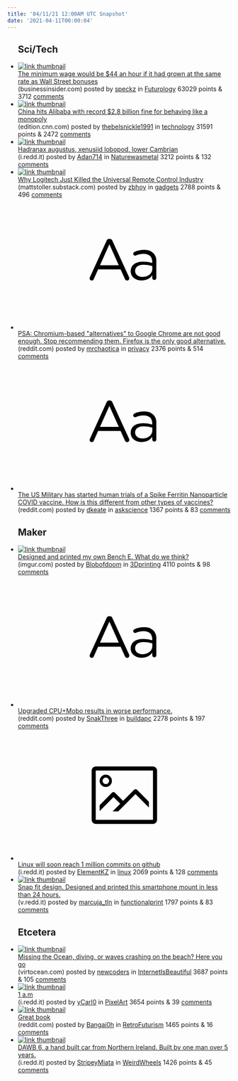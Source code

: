 ```yaml
---
title: '04/11/21 12:00AM UTC Snapshot'
date: '2021-04-11T00:00:04'
---
```

<ul>
<h2>Sci/Tech</h2>

<li><a href='https://www.businessinsider.com/minimum-wage-would-be-44-per-hour-if-it-grew-at-wall-street-bonus-rate-2021-3'><img src='https://b.thumbs.redditmedia.com/8qjQZBrj8vt70-Ewaeq6VKfqJkV9Qj4cONLZecDRkOM.jpg' alt='link thumbnail'></a><div><div class='linkTitle'><a href='https://www.businessinsider.com/minimum-wage-would-be-44-per-hour-if-it-grew-at-wall-street-bonus-rate-2021-3'>The minimum wage would be $44 an hour if it had grown at the same rate as Wall Street bonuses</a></div>(businessinsider.com) posted by <a href='https://www.reddit.com/user/speckz'>speckz</a> in <a href='https://www.reddit.com/r/Futurology'>Futurology</a> 63029 points & 3712 <a href='https://www.reddit.com/r/Futurology/comments/mo649d/the_minimum_wage_would_be_44_an_hour_if_it_had/'>comments</a></div></li>

<li><a href='https://edition.cnn.com/2021/04/10/tech/alibaba-china-record-fine/index.html'><img src='https://b.thumbs.redditmedia.com/5iwaNrR7xi91zUlLVDFqNsq96XDRgI1H9OVDxTvdzQQ.jpg' alt='link thumbnail'></a><div><div class='linkTitle'><a href='https://edition.cnn.com/2021/04/10/tech/alibaba-china-record-fine/index.html'>China hits Alibaba with record $2.8 billion fine for behaving like a monopoly</a></div>(edition.cnn.com) posted by <a href='https://www.reddit.com/user/thebelsnickle1991'>thebelsnickle1991</a> in <a href='https://www.reddit.com/r/technology'>technology</a> 31591 points & 2472 <a href='https://www.reddit.com/r/technology/comments/mo5cxw/china_hits_alibaba_with_record_28_billion_fine/'>comments</a></div></li>

<li><a href='https://i.redd.it/uzgv5lmokbs61.jpg'><img src='https://b.thumbs.redditmedia.com/VDYQUkXQhOhIQfLcnFFIntSW9u8MwaYkojbk53m5bME.jpg' alt='link thumbnail'></a><div><div class='linkTitle'><a href='https://i.redd.it/uzgv5lmokbs61.jpg'>Hadranax augustus, xenusiid lobopod, lower Cambrian</a></div>(i.redd.it) posted by <a href='https://www.reddit.com/user/Adan714'>Adan714</a> in <a href='https://www.reddit.com/r/Naturewasmetal'>Naturewasmetal</a> 3212 points & 132 <a href='https://www.reddit.com/r/Naturewasmetal/comments/mo1ycm/hadranax_augustus_xenusiid_lobopod_lower_cambrian/'>comments</a></div></li>

<li><a href='https://mattstoller.substack.com/p/why-logitech-just-killed-the-universal?r=21uuj&amp;utm_campaign=post&amp;utm_medium=web&amp;utm_source=copy'><img src='https://a.thumbs.redditmedia.com/IYT4E6HO6_6-fJwQHUuRmoZ_4xi78Gif1fi71f7lZp4.jpg' alt='link thumbnail'></a><div><div class='linkTitle'><a href='https://mattstoller.substack.com/p/why-logitech-just-killed-the-universal?r=21uuj&amp;utm_campaign=post&amp;utm_medium=web&amp;utm_source=copy'>Why Logitech Just Killed the Universal Remote Control Industry</a></div>(mattstoller.substack.com) posted by <a href='https://www.reddit.com/user/zbhoy'>zbhoy</a> in <a href='https://www.reddit.com/r/gadgets'>gadgets</a> 2788 points & 496 <a href='https://www.reddit.com/r/gadgets/comments/mo7rxd/why_logitech_just_killed_the_universal_remote/'>comments</a></div></li>

<li><a href='https://www.reddit.com/r/privacy/comments/mo4o1j/psa_chromiumbased_alternatives_to_google_chrome/'><svg version='1.1' viewBox='-34 -12 104 64' preserveAspectRatio='xMidYMid slice' xmlns='http://www.w3.org/2000/svg' xmlns:xlink='http://www.w3.org/1999/xlink'>
    <title>text link thumbnail</title>
    <path d='M12.19,8.84a1.45,1.45,0,0,0-1.4-1h-.12a1.46,1.46,0,0,0-1.42,1L1.14,26.56a1.29,1.29,0,0,0-.14.59,1,1,0,0,0,1,1,1.12,1.12,0,0,0,1.08-.77l2.08-4.65h11l2.08,4.59a1.24,1.24,0,0,0,1.12.83,1.08,1.08,0,0,0,1.08-1.08,1.64,1.64,0,0,0-.14-.57ZM6.08,20.71l4.59-10.22,4.6,10.22Z'>
    </path>
    <path d='M32.24,14.78A6.35,6.35,0,0,0,27.6,13.2a11.36,11.36,0,0,0-4.7,1,1,1,0,0,0-.58.89,1,1,0,0,0,.94.92,1.23,1.23,0,0,0,.39-.08,8.87,8.87,0,0,1,3.72-.81c2.7,0,4.28,1.33,4.28,3.92v.5a15.29,15.29,0,0,0-4.42-.61c-3.64,0-6.14,1.61-6.14,4.64v.05c0,2.95,2.7,4.48,5.37,4.48a6.29,6.29,0,0,0,5.19-2.48V26.9a1,1,0,0,0,1,1,1,1,0,0,0,1-1.06V19A5.71,5.71,0,0,0,32.24,14.78Zm-.56,7.7c0,2.28-2.17,3.89-4.81,3.89-1.94,0-3.61-1.06-3.61-2.86v-.06c0-1.8,1.5-3,4.2-3a15.2,15.2,0,0,1,4.22.61Z'>
    </path>
    </svg></a><div><div class='linkTitle'><a href='https://www.reddit.com/r/privacy/comments/mo4o1j/psa_chromiumbased_alternatives_to_google_chrome/'>PSA: Chromium-based "alternatives" to Google Chrome are not good enough. Stop recommending them. Firefox is the only good alternative.</a></div>(reddit.com) posted by <a href='https://www.reddit.com/user/mrchaotica'>mrchaotica</a> in <a href='https://www.reddit.com/r/privacy'>privacy</a> 2376 points & 514 <a href='https://www.reddit.com/r/privacy/comments/mo4o1j/psa_chromiumbased_alternatives_to_google_chrome/'>comments</a></div></li>

<li><a href='https://www.reddit.com/r/askscience/comments/mo4432/the_us_military_has_started_human_trials_of_a/'><svg version='1.1' viewBox='-34 -12 104 64' preserveAspectRatio='xMidYMid slice' xmlns='http://www.w3.org/2000/svg' xmlns:xlink='http://www.w3.org/1999/xlink'>
    <title>text link thumbnail</title>
    <path d='M12.19,8.84a1.45,1.45,0,0,0-1.4-1h-.12a1.46,1.46,0,0,0-1.42,1L1.14,26.56a1.29,1.29,0,0,0-.14.59,1,1,0,0,0,1,1,1.12,1.12,0,0,0,1.08-.77l2.08-4.65h11l2.08,4.59a1.24,1.24,0,0,0,1.12.83,1.08,1.08,0,0,0,1.08-1.08,1.64,1.64,0,0,0-.14-.57ZM6.08,20.71l4.59-10.22,4.6,10.22Z'>
    </path>
    <path d='M32.24,14.78A6.35,6.35,0,0,0,27.6,13.2a11.36,11.36,0,0,0-4.7,1,1,1,0,0,0-.58.89,1,1,0,0,0,.94.92,1.23,1.23,0,0,0,.39-.08,8.87,8.87,0,0,1,3.72-.81c2.7,0,4.28,1.33,4.28,3.92v.5a15.29,15.29,0,0,0-4.42-.61c-3.64,0-6.14,1.61-6.14,4.64v.05c0,2.95,2.7,4.48,5.37,4.48a6.29,6.29,0,0,0,5.19-2.48V26.9a1,1,0,0,0,1,1,1,1,0,0,0,1-1.06V19A5.71,5.71,0,0,0,32.24,14.78Zm-.56,7.7c0,2.28-2.17,3.89-4.81,3.89-1.94,0-3.61-1.06-3.61-2.86v-.06c0-1.8,1.5-3,4.2-3a15.2,15.2,0,0,1,4.22.61Z'>
    </path>
    </svg></a><div><div class='linkTitle'><a href='https://www.reddit.com/r/askscience/comments/mo4432/the_us_military_has_started_human_trials_of_a/'>The US Military has started human trials of a Spike Ferritin Nanoparticle COVID vaccine. How is this different from other types of vaccines?</a></div>(reddit.com) posted by <a href='https://www.reddit.com/user/dkeate'>dkeate</a> in <a href='https://www.reddit.com/r/askscience'>askscience</a> 1367 points & 83 <a href='https://www.reddit.com/r/askscience/comments/mo4432/the_us_military_has_started_human_trials_of_a/'>comments</a></div></li>

<h2>Maker</h2>

<li><a href='https://imgur.com/H3IR36B.jpg'><img src='https://b.thumbs.redditmedia.com/Q8MEsqwyUSheJEpyDG0mmS0RJA_6V_qnTtV1qcyUSkU.jpg' alt='link thumbnail'></a><div><div class='linkTitle'><a href='https://imgur.com/H3IR36B.jpg'>Designed and printed my own Bench E. What do we think?</a></div>(imgur.com) posted by <a href='https://www.reddit.com/user/Blobofdoom'>Blobofdoom</a> in <a href='https://www.reddit.com/r/3Dprinting'>3Dprinting</a> 4110 points & 98 <a href='https://www.reddit.com/r/3Dprinting/comments/mo4jv2/designed_and_printed_my_own_bench_e_what_do_we/'>comments</a></div></li>

<li><a href='https://www.reddit.com/r/buildapc/comments/mo0vv8/upgraded_cpumobo_results_in_worse_performance/'><svg version='1.1' viewBox='-34 -12 104 64' preserveAspectRatio='xMidYMid slice' xmlns='http://www.w3.org/2000/svg' xmlns:xlink='http://www.w3.org/1999/xlink'>
    <title>text link thumbnail</title>
    <path d='M12.19,8.84a1.45,1.45,0,0,0-1.4-1h-.12a1.46,1.46,0,0,0-1.42,1L1.14,26.56a1.29,1.29,0,0,0-.14.59,1,1,0,0,0,1,1,1.12,1.12,0,0,0,1.08-.77l2.08-4.65h11l2.08,4.59a1.24,1.24,0,0,0,1.12.83,1.08,1.08,0,0,0,1.08-1.08,1.64,1.64,0,0,0-.14-.57ZM6.08,20.71l4.59-10.22,4.6,10.22Z'>
    </path>
    <path d='M32.24,14.78A6.35,6.35,0,0,0,27.6,13.2a11.36,11.36,0,0,0-4.7,1,1,1,0,0,0-.58.89,1,1,0,0,0,.94.92,1.23,1.23,0,0,0,.39-.08,8.87,8.87,0,0,1,3.72-.81c2.7,0,4.28,1.33,4.28,3.92v.5a15.29,15.29,0,0,0-4.42-.61c-3.64,0-6.14,1.61-6.14,4.64v.05c0,2.95,2.7,4.48,5.37,4.48a6.29,6.29,0,0,0,5.19-2.48V26.9a1,1,0,0,0,1,1,1,1,0,0,0,1-1.06V19A5.71,5.71,0,0,0,32.24,14.78Zm-.56,7.7c0,2.28-2.17,3.89-4.81,3.89-1.94,0-3.61-1.06-3.61-2.86v-.06c0-1.8,1.5-3,4.2-3a15.2,15.2,0,0,1,4.22.61Z'>
    </path>
    </svg></a><div><div class='linkTitle'><a href='https://www.reddit.com/r/buildapc/comments/mo0vv8/upgraded_cpumobo_results_in_worse_performance/'>Upgraded CPU+Mobo results in worse performance.</a></div>(reddit.com) posted by <a href='https://www.reddit.com/user/SnakThree'>SnakThree</a> in <a href='https://www.reddit.com/r/buildapc'>buildapc</a> 2278 points & 197 <a href='https://www.reddit.com/r/buildapc/comments/mo0vv8/upgraded_cpumobo_results_in_worse_performance/'>comments</a></div></li>

<li><a href='https://i.redd.it/4p5lzq0whds61.png'><svg version='1.1' viewBox='-34 -14 104 64' preserveAspectRatio='xMidYMid meet' xmlns='http://www.w3.org/2000/svg' xmlns:xlink='http://www.w3.org/1999/xlink'>
    <title>link thumbnail</title>
    <path d='M32,4H4A2,2,0,0,0,2,6V30a2,2,0,0,0,2,2H32a2,2,0,0,0,2-2V6A2,2,0,0,0,32,4ZM4,30V6H32V30Z'></path>
    <path d='M8.92,14a3,3,0,1,0-3-3A3,3,0,0,0,8.92,14Zm0-4.6A1.6,1.6,0,1,1,7.33,11,1.6,1.6,0,0,1,8.92,9.41Z'></path>
    <path d='M22.78,15.37l-5.4,5.4-4-4a1,1,0,0,0-1.41,0L5.92,22.9v2.83l6.79-6.79L16,22.18l-3.75,3.75H15l8.45-8.45L30,24V21.18l-5.81-5.81A1,1,0,0,0,22.78,15.37Z'></path>
    </svg></a><div><div class='linkTitle'><a href='https://i.redd.it/4p5lzq0whds61.png'>Linux will soon reach 1 million commits on github</a></div>(i.redd.it) posted by <a href='https://www.reddit.com/user/ElementKZ'>ElementKZ</a> in <a href='https://www.reddit.com/r/linux'>linux</a> 2069 points & 128 <a href='https://www.reddit.com/r/linux/comments/mo7y7f/linux_will_soon_reach_1_million_commits_on_github/'>comments</a></div></li>

<li><a href='https://v.redd.it/4gy50rhlkbs61'><img src='https://b.thumbs.redditmedia.com/oXC-_UNcS093l2HKYUyr-jqLbQKcsUodVFIMttLKy-Q.jpg' alt='link thumbnail'></a><div><div class='linkTitle'><a href='https://v.redd.it/4gy50rhlkbs61'>Snap fit design. Designed and printed this smartphone mount in less than 24 hours.</a></div>(v.redd.it) posted by <a href='https://www.reddit.com/user/marcuja_tln'>marcuja_tln</a> in <a href='https://www.reddit.com/r/functionalprint'>functionalprint</a> 1797 points & 83 <a href='https://www.reddit.com/r/functionalprint/comments/mo1x96/snap_fit_design_designed_and_printed_this/'>comments</a></div></li>

<h2>Etcetera</h2>

<li><a href='https://virtocean.com/'><img src='https://b.thumbs.redditmedia.com/T7YORjbm6oYalkQ9tztabhgBQcclX0h1d1R3fStn4XU.jpg' alt='link thumbnail'></a><div><div class='linkTitle'><a href='https://virtocean.com/'>Missing the Ocean, diving, or waves crashing on the beach? Here you go</a></div>(virtocean.com) posted by <a href='https://www.reddit.com/user/newcoders'>newcoders</a> in <a href='https://www.reddit.com/r/InternetIsBeautiful'>InternetIsBeautiful</a> 3687 points & 105 <a href='https://www.reddit.com/r/InternetIsBeautiful/comments/mo4q05/missing_the_ocean_diving_or_waves_crashing_on_the/'>comments</a></div></li>

<li><a href='https://i.redd.it/lisvw7oejbs61.gif'><img src='https://b.thumbs.redditmedia.com/PccgR1l8JwM69NyX9cjYMFwn9tbIcaQJvCOKoGb_Hlc.jpg' alt='link thumbnail'></a><div><div class='linkTitle'><a href='https://i.redd.it/lisvw7oejbs61.gif'>1 a.m</a></div>(i.redd.it) posted by <a href='https://www.reddit.com/user/yCarl0'>yCarl0</a> in <a href='https://www.reddit.com/r/PixelArt'>PixelArt</a> 3654 points & 39 <a href='https://www.reddit.com/r/PixelArt/comments/mo1uh1/1_am/'>comments</a></div></li>

<li><a href='https://www.reddit.com/gallery/mo1r5y'><img src='https://b.thumbs.redditmedia.com/7idpWe4fIPWFr_2TRIx1Z8dIosr7SR6vT0ZXhCft2SI.jpg' alt='link thumbnail'></a><div><div class='linkTitle'><a href='https://www.reddit.com/gallery/mo1r5y'>Great book</a></div>(reddit.com) posted by <a href='https://www.reddit.com/user/Bangai0h'>Bangai0h</a> in <a href='https://www.reddit.com/r/RetroFuturism'>RetroFuturism</a> 1465 points & 16 <a href='https://www.reddit.com/r/RetroFuturism/comments/mo1r5y/great_book/'>comments</a></div></li>

<li><a href='https://i.redd.it/epetx7py8cs61.jpg'><img src='https://b.thumbs.redditmedia.com/mW-odVUwhH75d4sQRArihb31p6heZVVik7TD97cOGcE.jpg' alt='link thumbnail'></a><div><div class='linkTitle'><a href='https://i.redd.it/epetx7py8cs61.jpg'>DAWB 6, a hand built car from Northern Ireland. Built by one man over 5 years.</a></div>(i.redd.it) posted by <a href='https://www.reddit.com/user/StripeyMiata'>StripeyMiata</a> in <a href='https://www.reddit.com/r/WeirdWheels'>WeirdWheels</a> 1426 points & 45 <a href='https://www.reddit.com/r/WeirdWheels/comments/mo3n2j/dawb_6_a_hand_built_car_from_northern_ireland/'>comments</a></div></li>

</ul>
